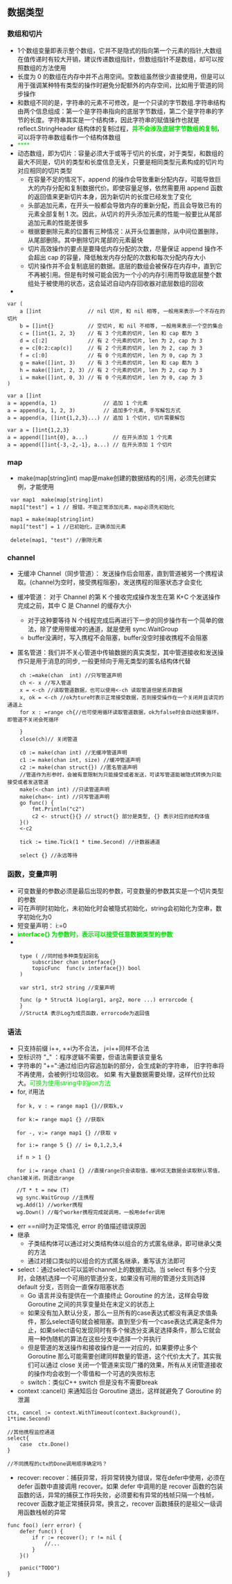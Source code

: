 ## 数据类型

### 数组和切片
- 1个数组变量即表示整个数组，它并不是隐式的指向第一个元素的指针,大数组在值传递时有较大开销，建议传递数组指针，但数组指针不是数组，却可以按照数组的方法使用
-  长度为 0 的数组在内存中并不占用空间。空数组虽然很少直接使用，但是可以用于强调某种特有类型的操作时避免分配额外的内存空间，比如用于管道的同步操作
- 和数组不同的是，字符串的元素不可修改，是一个只读的字节数组.字符串结构由两个信息组成：第一个是字符串指向的底层字节数组，第二个是字符串的字节的长度。字符串其实是一个结构体，因此字符串的赋值操作也就是 reflect.StringHeader 结构体的复制过程，<font color="#00dd00">**并不会涉及底层字节数组的复制**</font>，可以将字符串数组看作一个结构体数组
- <font color="#00dd00">****</font>
- 动态数组，即为切片：容量必须大于或等于切片的长度，对于类型，和数组的最大不同是，切片的类型和长度信息无关，只要是相同类型元素构成的切片均对应相同的切片类型
  - 在容量不足的情况下，append 的操作会导致重新分配内存，可能导致巨大的内存分配和复制数据代价。即使容量足够，依然需要用 append 函数的返回值来更新切片本身，因为新切片的长度已经发生了变化
  - 头部追加元素，在开头一般都会导致内存的重新分配，而且会导致已有的元素全部复制 1 次。因此，从切片的开头添加元素的性能一般要比从尾部追加元素的性能差很多
  - 根据要删除元素的位置有三种情况：从开头位置删除，从中间位置删除，从尾部删除。其中删除切片尾部的元素最快
  - 切片高效操作的要点是要降低内存分配的次数，尽量保证 append 操作不会超出 cap 的容量，降低触发内存分配的次数和每次分配内存大小
  - 切片操作并不会复制底层的数据。底层的数组会被保存在内存中，直到它不再被引用。但是有时候可能会因为一个小的内存引用而导致底层整个数组处于被使用的状态，这会延迟自动内存回收器对底层数组的回收
- 
```golang
var (
    a []int               // nil 切片, 和 nil 相等, 一般用来表示一个不存在的切片
    b = []int{}           // 空切片, 和 nil 不相等, 一般用来表示一个空的集合
    c = []int{1, 2, 3}    // 有 3 个元素的切片, len 和 cap 都为 3
    d = c[:2]             // 有 2 个元素的切片, len 为 2, cap 为 3
    e = c[0:2:cap(c)]     // 有 2 个元素的切片, len 为 2, cap 为 3
    f = c[:0]             // 有 0 个元素的切片, len 为 0, cap 为 3
    g = make([]int, 3)    // 有 3 个元素的切片, len 和 cap 都为 3
    h = make([]int, 2, 3) // 有 2 个元素的切片, len 为 2, cap 为 3
    i = make([]int, 0, 3) // 有 0 个元素的切片, len 为 0, cap 为 3
)

var a []int
a = append(a, 1)               // 追加 1 个元素
a = append(a, 1, 2, 3)         // 追加多个元素, 手写解包方式
a = append(a, []int{1,2,3}...) // 追加 1 个切片, 切片需要解包

var a = []int{1,2,3}
a = append([]int{0}, a...)        // 在开头添加 1 个元素
a = append([]int{-3,-2,-1}, a...) // 在开头添加 1 个切片
```


### map
- make(map[string]int)  map是make创建的数据结构的引用，必须先创建实例，才能使用
```golang
 var map1  make(map[string]int)
 map1["test"] = 1 // 报错，不能正常添加元素，map必须先初始化

 map1 = make(map[string]int)
 map1["test"] = 1 //已初始化，正确添加元素

 delete(map1, "test") //删除元素
```

### channel
- 无缓冲 Channel（同步管道）： 发送操作后会阻塞，直到管道被另一个携程读取。(channel为空时，接受携程阻塞)，发送携程的阻塞状态才会变化
- 缓冲管道： 对于 Channel 的第 K 个接收完成操作发生在第 K+C 个发送操作完成之前，其中 C 是 Channel 的缓存大小
  - 对于这种要等待 N 个线程完成后再进行下一步的同步操作有一个简单的做法，除了使用带缓冲的通道，就是使用 sync.WaitGroup
  - buffer没满时，写入携程不会阻塞，buffer没空时接收携程不会阻塞

- 匿名管道：我们并不关心管道中传输数据的真实类型，其中管道接收和发送操作只是用于消息的同步, 一般更倾向于用无类型的匿名结构体代替
  
```golang
    ch :=make(chan  int) //只写管道声明
    ch <- x //写入管道
    x = <-ch //读取管道数据，也可以使用<-ch 读取管道但是丢弃数据
    x, ok = <-ch //ok为ture时表示正常接受数据，否则接受操作在一个关闭并且读完的通道上
    for x : =range ch{//也可使用循环读取管道数据，ok为false时会自动结束循环，即管道不关闭会死循环

    }
    close(ch)// 关闭管道

    c0 := make(chan int) //无缓冲管道声明
    c1 := make(chan int, size) //缓冲管道声明
    c2 := make(chan struct{}) //匿名管道声明
    //管道作为形参时，会被有意限制为只能接受或者发送，可读写管道能被隐式转换为只能接受或者发送管道
    make(<-chan int) //只读管道声明
    make(chan<- int) //只写管道声明
    go func() {
        fmt.Println("c2")
        c2 <- struct{}{} // struct{} 部分是类型, {} 表示对应的结构体值
    }()
    <-c2

    tick := time.Tick(1 * time.Second) //计数器通道

    select {} //永远等待
```
### 函数，变量声明
- 可变数量的参数必须是最后出现的参数，可变数量的参数其实是一个切片类型的参数
- 可在声明时初始化，未初始化时会被隐式初始化，string会初始化为空串，数字初始化为0
- 短变量声明： i:=0
- <font color="#00dd00">**interface{} 为参数时，表示可以接受任意数据类型的参数**</font>
- 
```golang
    type ( //同时给多种类型起别名
        subscriber chan interface{}
        topicFunc  func(v interface{}) bool
    )

    var str1, str2 string //变量声明

    func (p * StructA )Log(arg1, arg2, more ...) errorcode {
    }
    //StructA 表示Log为成员函数，errorcode为返回值
```

### 语法
- 只支持前缀 i++, ++i为不合法， j=i++同样不合法
- 空标识符 "_"  ：程序逻辑不需要，但语法需要该变量名
- 字符串的 "+=":通过给旧内容追加新的部分，会生成新的字符串， 旧字符串将不再使用，会被例行垃圾回收。 如果 有大量数据需要处理，这样代价比较大。<font color="#00dd00">可换为使用string中的jion方法</font><br />
- for, if用法
```golang
   for k, v : = range map1 {}//获取k,v

   for k:= range map1 {} //获取k

   for -, v:= range map1 {} //获取 v
   
   for i:= range 5 {} // i= 0,1,2,3,4

   if n > 1 {}

   for i:= range chan1 {} //直接range只会读取值，缓冲区无数据会读取默认零值，chan1被关闭，则退出range

   //T * t = new (T)
   wg sync.WaitGroup //主携程
   wg.Add(1) //worker携程
   wg.Down() //每个worker携程完成就调用，一般用defer调用
```
- err ==nil时为正常情况, error 的值描述错误原因
- 继承
  - 子类结构体可以通过对父类结构体以组合的方式匿名继承，即可继承父类的方法
  - 通过对接口类似的以组合的方式匿名继承，重写该方法即可
- select：通过select可以监听channel上的数据流动。当 select 有多个分支时，会随机选择一个可用的管道分支，如果没有可用的管道分支则选择 default 分支，否则会一直保存阻塞状态
  -  Go 语言并没有提供在一个直接终止 Goroutine 的方法，这样会导致 Goroutine 之间的共享变量处在未定义的状态上 
  -  如果没有加入默认分支，那么一旦所有的case表达式都没有满足求值条件，那么select语句就会被阻塞。直到至少有一个case表达式满足条件为止，如果select语句发现同时有多个候选分支满足选择条件，那么它就会用一种伪随机的算法在这些分支中选择一个并执行
  -   但是管道的发送操作和接收操作是一一对应的，如果要停止多个 Goroutine 那么可能需要创建同样数量的管道，这个代价太大了。其实我们可以通过 close 关闭一个管道来实现广播的效果，所有从关闭管道接收的操作均会收到一个零值和一个可选的失败标志
  -  switch：类似C++ switch 但是没有不需要break
- context :cancel() 来通知后台 Goroutine 退出，这样就避免了 Goroutine 的泄漏
```golang
ctx, cancel := context.WithTimeout(context.Background(), 1*time.Second)

//其他携程监控通道
select{
    case  ctx.Done()
}

//不同携程的ctx的Done调用顺序确定吗？
```
- recover:  recover：捕获异常，将异常转换为错误，常在defer中使用，必须在 defer 函数中直接调用 recover。如果 defer 中调用的是 recover 函数的包装函数的话，异常的捕获工作将失败，必须要和有异常的栈帧只隔一个栈帧，recover 函数才能正常捕获异常。换言之，recover 函数捕获的是祖父一级调用函数栈帧的异常
```golang
func foo() (err error) {
    defer func() {
        if r := recover(); r != nil {
            //...
        }
    }()

    panic("TODO")
}
```


